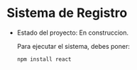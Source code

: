 <h1> Sistema de Registro</h1> 

- Estado del proyecto: En construccion.

  Para ejecutar el sistema, debes poner:

  ```npm install react```
